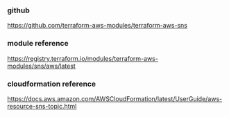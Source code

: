 ### github
https://github.com/terraform-aws-modules/terraform-aws-sns

### module reference
https://registry.terraform.io/modules/terraform-aws-modules/sns/aws/latest

### cloudformation reference
https://docs.aws.amazon.com/AWSCloudFormation/latest/UserGuide/aws-resource-sns-topic.html